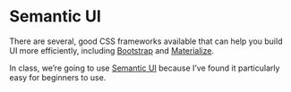 # Semantic UI

There are several, good CSS frameworks available that can help you build UI more efficiently, including [Bootstrap](http://getbootstrap.com/) and [Materialize](http://materializecss.com/).

In class, we’re going to use [Semantic UI](http://semantic-ui.com/) because I’ve found it particularly easy for beginners to use.
